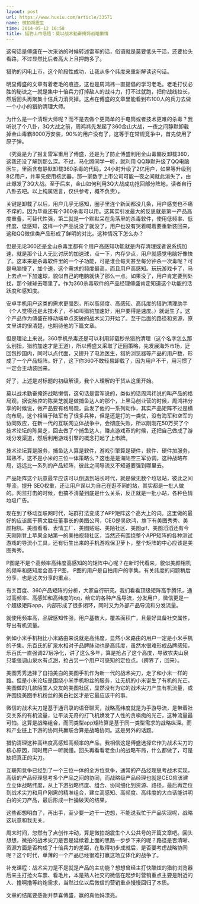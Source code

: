 ```yaml
---
layout: post
url: https://www.huxiu.com/article/33571
name: 微拍胡震生
time: 2014-05-12 16:58
title: 猎豹上市感悟：莫以战术勤奋掩饰战略懒惰
---
```

这句话是傅盛在一次采访的时候转述雷军的话，俗语就是莫要低头干活，还要抬头看路，不过显然比后者高大上且押韵多了。

猎豹的闪电上市，这个阶段性成功，让我从多个纬度来重新解读这句话。

明显傅盛的文章有着老毛的痕迹，这也是周鸿祎一直提倡的学习老毛。老毛打仗必胜的秘诀之一就是集中十倍兵力打掉敌人的战斗力，打不过就跑，把你战线拉长，然后回头再聚集十倍兵力消灭掉。这点在傅盛的文章里能看到布100人的兵力去做一个小小的猎豹清理大师。

为什么是一个清理大师呢？而不是去做个更简单的手电筒或者技术更难的杀毒？我听说了个八卦，3Q大战之前，周鸿祎先发起了360金山大战，一夜之间静默卸载掉金山毒霸8000万安装，90%的用户没有了，这等于在常规竞争中，首先使用了原子弹。

（究竟是为了报复雷军重用了傅盛，还是为了防止傅盛利用金山毒霸反卸载360，这我还没了解到那么深。不过，马化腾同学一听，就利用 QQ静默升级了QQ电脑医生，里面含有静默卸载360杀毒的代码，24小时升级了2亿用户，如果等升级到8亿用户，并率先使用核武器，那一家数字上市公司可能一夜之间就此消失了，由此爆发了3Q大战。至于后来，金山如何利用3Q大战成功抢回部分阵地，读者自行八卦去吧。以上纯属谣言，仅供参考，概不负责）。

关键是卸载了以后，用户几乎无感知，圈子里连个新闻都没几条，用户感觉也不痛不痒的，因为毕竟还有个360杀毒可以用。这其实引发最大的反思就是第一产品高度重叠，可替代性强，第二就是一个默默呆在角落里的杀毒软件，使用低频率、低纬度、低感知，这样一个产品说没了就没了，用户也没有哭着喊着要重新装回来，这和QQ微信类产品形成了鲜明的对比。这种情况下怎么办？

但是无论360还是金山杀毒里都有个用户高感知功能就是内存清理或者说系统加速，就是那个让人无比讨厌的加速球，点一下，内存少点，用户就感觉电脑好像快了。这本来是杀毒软件里的一个子功能，可是谁会每天甚至每分钟杀一次毒呢？可是电脑慢了，加个速，这个需求的频度最高，而且用户高感知。玩玩游戏卡了，马上去点一下加速球，貌似自己的电脑就快了那么一点。如果没了，用户肯定要到处找，那个球球去哪里了。作为360杀毒软件的产品经理傅盛肯定知道这个功能的活跃度和感知度。

安卓手机用户这类的需求更强烈，所以高频度、高感知、高纬度的猎豹清理助手（个人觉得还是太技术了，不如叫猎豹加速好，用户要得是速度。）就诞生了。这个产品作为傅盛在移动端单点突破的战术尖刀开始了。至于后面的路径和资源，原文里讲的很清楚，也期待他的下篇文章。

但是理论上来说，360手机杀毒还是可以利用卸载秒杀猎豹清理（这个名字怎么那么别扭，猎豹加速才是王道），所以傅盛又采取了迂回策略，先发展海外市场，迂回包抄国内，同时以点代面，又提升了电池医生，猎豹浏览器等产品的用户数，形成了一个产品矩阵。好了，这下你360不敢轻易卸载了，因为用户不干，用习惯了一定会主动装回来。

好了，上述是对标题的初级解读，我个人理解的干货从这里开始。

莫以战术勤奋掩饰战略懒惰，这句话是雷军说的，类似的话周鸿祎说的叫产品的格局观，据说触控的陈昊芝就是做捕鱼达人的那个，上黑马创业营的时候，周鸿祎分享的时候说，做产品要有格局观，启发了他的一系列动作，其实产品矩阵不过是横向布局，这个相当于陆军有了很多兵种，但是还是打的一类仗，没有海军和空军的协同效应，在新一代的互联网立体战争中，会彻底失败，所以刚刚花50万买了个技术论坛的陈昊芝，回去做了个捕鱼达人，赚点游戏币的时候，还把自己做成了游戏分发渠道，然后利用游戏引擎的概念打起了上市牌。

技术论坛算是服务，捕鱼达人算是软件，游戏引擎算是硬件，软件、硬件加服务，耳熟不，这不是小米的三位一体策略么？这也是是海陆空三军协调，这种战略布局，远远比一系列的产品矩阵，彼此之间导流又不知道要强到哪里去。

产品矩阵这个玩意最早应该可以倒退到站长时代，就是做无数个垃圾站，彼此之间导流，提升 SEO权重，还让用户误以为自己在逛不同的站，其实都是一批人做的。网监打击的时候，也搞不清楚到底是什么关系，反正就是一批小站，各种色情垃圾广告。

现在到了移动互联网时代，站群打法变成了APP矩阵这个高大上的词。这里做的最好的应该属于蔡文胜任董事长的美图公司，CEO是吴欣鸿，旗下有美图秀秀、美颜相机、美图看看、表情工厂、美图贴贴、美陌社区、美图gif、美图滔滔还有今天刚刚登上苹果全站第一的美拍视频社区，当然还有围绕整个APP矩阵的各种测试游戏的导流小工具，还有衍生出来的手机游戏保卫萝卜，整个矩阵的中心应该是美图秀秀。

P图是不是个高频率高纬度高感知的的矩阵中心呢？在新时代看来，貌似美颜相机的频率和感知度会高于P图， P图的用户是自拍用户的字集。有关纬度的问题稍后分享，也是这次分享的重点。

有关百度、360产品矩阵的分析，大家自行研究。我们看看顶级矩阵高手腾讯，通过高频率、高感知和高纬度的qq，给它的各种产品导流，分发用户，微信更是一个超级矩阵app，内部形成了很多闭环，同时又为外部产品导流和分发流量。

就使用频率高，品牌感知性强，用户基数大，覆盖面积广，且最好具备社交属性，导出有机流量。

例如小米手机相比小米路由来说就是高纬度，显然小米路由的用户一定是小米手机的子集。乐百氏的矿泉水相对子品牌脉动也是高纬度，虽然水很难形成品牌感知，乐百氏一直强调27层净化，讲了这么多年，算是抢占了这个高度，导致农夫山泉只能强调山泉水有点甜，抢占另一个用户可感知的定位点。（跨界了，回来）。

美图秀秀选择了自拍美白的美图手机作为新一代的战术尖刀，走了和小米一样的路。但是小米论坛是围绕小米手机粉丝的服务，让无机的小米诞生了有机的光芒。美图做的几款陌生人交友的美图社区，显然没有为它的战术尖刀产生有机流量，或许围绕美图手机粉丝的美白社区才是它最应该干的事。

微信的战术尖刀是基于通讯录的语音聊天，战略高纬度就是为手游导流，是带着社交关系的有机流量，让平淡无奇的打飞机焕发了人性的贪嗔痴的光芒，这种流量最可怕。这算是战略组合，而同类型app矩阵算是基于同一类型需求的战略纵深。而和产业链上下游的协同共赢联合算是战略协同。这是另外的话题。

猎豹清理这种高纬度高感知高频率的产品，我相信这是傅盛选择它作为战术尖刀的核心原因，同时用户一听就懂。回头再看看老金山的战略布局，什么都做了，可是缺把真正的尖刀。

互联网竞争已经到了一个三位一体的全方位竞争，通常的产品经理思考战术实现，高级的产品经理思考多个产品之间的协同，而战略级产品经理也就是CEO应该建立立体战略纬度，从上下游战略纬度、组合、协同细化到资源、路径，最后再定位到战术尖刀和用户刚需的精准组合，建立高感知、高频度、高纬度的大白话能讲明白的尖刀产品，最后形成一针捅破天的结果。

这些都想明白了，再出手，至少要一边干一边想，不能说我忙于产品实现呢，战略这玩意和我无关。

周末时间，忽然有了点创作冲动，算是微拍胡震生个人公共号的开篇文章吧。回头想想，微拍的战术尖刀是否是延续着上面的思路一步步下来的呢？路径是否清晰、资源方面是否构成了十倍兵力的差距，在取得初步成就后，是否要考虑战略协同呢？这个时代，单薄的一个产品已经很难打赢这场立体化的战争了。

补充课程：战术尖刀是不是就是产品的主功能？想想曾经主打快酷炫的猎豹浏览器后来主打抢火车票、看毛片，本是熟人社交的微信在起步时营销重点主要是附近的人、撸啊撸等约炮需求，当然过亿以后微信的营销重点慢慢回归了本质。

文章的结尾要感谢并恭喜傅盛，赢的真他妈漂亮。

